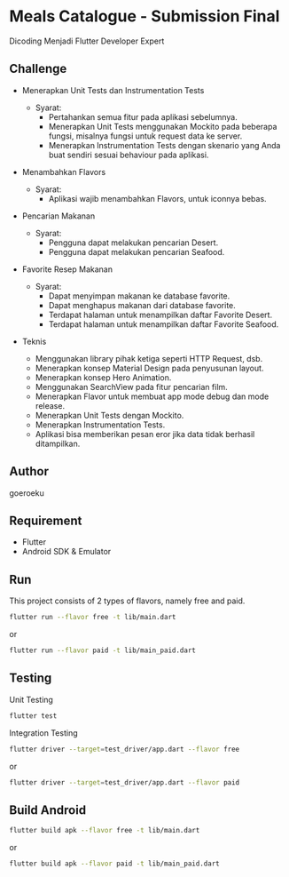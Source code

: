 # Meals Catalogue - Submission Final

Dicoding Menjadi Flutter Developer Expert

## Challenge

- Menerapkan Unit Tests dan Instrumentation Tests

  - Syarat:
    - Pertahankan semua fitur pada aplikasi sebelumnya.
    - Menerapkan Unit Tests menggunakan Mockito pada beberapa fungsi, misalnya fungsi untuk request data ke server.
    - Menerapkan Instrumentation Tests dengan skenario yang Anda buat sendiri sesuai behaviour pada aplikasi.

- Menambahkan Flavors

  - Syarat:
    - Aplikasi wajib menambahkan Flavors, untuk iconnya bebas.

- Pencarian Makanan

  - Syarat:
    - Pengguna dapat melakukan pencarian Desert.
    - Pengguna dapat melakukan pencarian Seafood.

- Favorite Resep Makanan

  - Syarat:
    - Dapat menyimpan makanan ke database favorite.
    - Dapat menghapus makanan dari database favorite.
    - Terdapat halaman untuk menampilkan daftar Favorite Desert.
    - Terdapat halaman untuk menampilkan daftar Favorite Seafood.

- Teknis
  - Menggunakan library pihak ketiga seperti HTTP Request, dsb.
  - Menerapkan konsep Material Design pada penyusunan layout.
  - Menerapkan konsep Hero Animation.
  - Menggunakan SearchView pada fitur pencarian film.
  - Menerapkan Flavor untuk membuat app mode debug dan mode release.
  - Menerapkan Unit Tests dengan Mockito.
  - Menerapkan Instrumentation Tests.
  - Aplikasi bisa memberikan pesan eror jika data tidak berhasil ditampilkan.

## Author

goeroeku

## Requirement

- Flutter
- Android SDK & Emulator

## Run

This project consists of 2 types of flavors, namely free and paid.

```sh
flutter run --flavor free -t lib/main.dart
```

or

```sh
flutter run --flavor paid -t lib/main_paid.dart
```

## Testing

Unit Testing

```sh
flutter test

```

Integration Testing

```sh
flutter driver --target=test_driver/app.dart --flavor free
```

or

```sh
flutter driver --target=test_driver/app.dart --flavor paid
```

## Build Android

```sh
flutter build apk --flavor free -t lib/main.dart
```

or

```sh
flutter build apk --flavor paid -t lib/main_paid.dart
```
